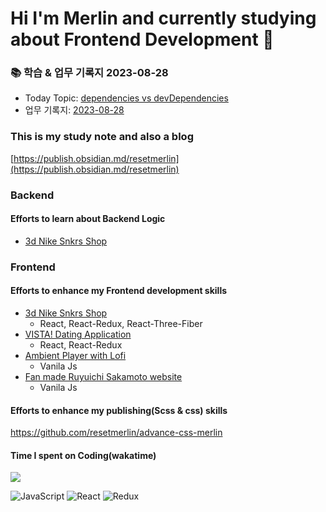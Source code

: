 # Hi I'm Merlin and currently studying about Frontend Development 👋


### 📚 학습 & 업무 기록지 2023-08-28
- Today Topic: [dependencies vs devDependencies](https://publish.obsidian.md/resetmerlin/Merlin's+blog/Development+Journey/Software+Development/Dependencies+vs+devDependencies/Dependencies)
- 업무 기록지: [2023-08-28](https://publish.obsidian.md/resetmerlin/Merlin's+blog/Progress+Note/8%EC%9B%94/2023-08-28)


### This is my study note and also a blog
[https://publish.obsidian.md/resetmerlin](https://publish.obsidian.md/resetmerlin)

### Backend
#### Efforts to learn about Backend Logic 
- [3d Nike Snkrs Shop](https://github.com/resetmerlin/NikeSnkrShop) 

### Frontend 

  #### Efforts to enhance my Frontend development skills
  - [3d Nike Snkrs Shop](https://github.com/resetmerlin/NikeSnkrShop)
    - React, React-Redux, React-Three-Fiber
  - [VISTA! Dating Application](https://github.com/resetmerlin/2023-1-Team3)
    - React, React-Redux
  - [Ambient Player with Lofi](https://github.com/resetmerlin/Ambient-player)
    - Vanila Js
  - [Fan made Ruyuichi Sakamoto website](https://github.com/resetmerlin/sakamotoweb.github.io)
    - Vanila Js
    
  #### Efforts to enhance my publishing(Scss & css) skills
  https://github.com/resetmerlin/advance-css-merlin






#### Time I spent on Coding(wakatime)
<img src="https://wakatime.com/share/@60e4818e-19d5-478c-9922-4c7fe3366bc4/211a56c1-d8f3-4a4f-b590-978a5a38994e.svg"/>

![JavaScript](https://img.shields.io/badge/javascript-%23323330.svg?style=for-the-badge&logo=javascript&logoColor=%23F7DF1E)
 ![React](https://img.shields.io/badge/react-%2320232a.svg?style=for-the-badge&logo=react&logoColor=%2361DAFB) ![Redux](https://img.shields.io/badge/redux-%23593d88.svg?style=for-the-badge&logo=redux&logoColor=white)

